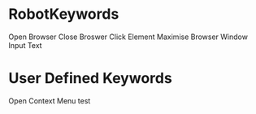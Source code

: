 # RobotKeywords

Open Browser
Close Broswer
Click Element
Maximise Browser Window
Input Text

# User Defined Keywords
Open Context Menu
test
